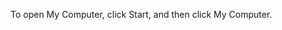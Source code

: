 <Token xmlns:xlink="http://www.w3.org/1999/xlink">To open My Computer, click <ui xmlns="http://ddue.schemas.microsoft.com/authoring/2003/5">Start</ui>, and then click <ui xmlns="http://ddue.schemas.microsoft.com/authoring/2003/5">My Computer</ui>.</Token>